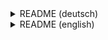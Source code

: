<!--
Author: Jonathan Starck (jonathan@starck.info)
README.md (c) 2024
Desc: description
Created:  2024-06-07T15:29:50.092Z
Modified: 2024-06-07T19:44:12.707Z
-->
<details>
<summary>README (deutsch)</summary>

# L0pb - Loopback für deine lokale Entwicklung!

Willkommen zum L0pb-Projekt! L0pb bietet eine einfache Möglichkeit, eine Loopback-Verbindung zu deinem Localhost zu erstellen. Diese README erklärt den Sinn und Nutzen des Projekts und verweist auf die dazugehörige Webseite [l0pb.me](https://l0pb.me).

## Warum L0pb?

L0pb.me ist ein Service, der eine Loopback-Verbindung zu Localhost ermöglicht. Alle `*.l0pb.dev` und `*.l0pb.me`-Domains verweisen grundsätzlich auf `127.0.0.1`, den `localhost`. Dies ist ähnlich wie bei Diensten wie traefik.me oder nip.io. Dadurch wird die lokale Entwicklung, einschließlich der Verwendung von Zertifikaten, erheblich vereinfacht.

### Vorteile von L0pb:

- **Einfache Einrichtung**: Keine komplexe Konfiguration erforderlich.
- **HTTPS-Unterstützung**: Dank Let’s Encrypt ist ein Wildcard-Zertifikat für `*.l0pb.dev` und `*.l0pb.me` verfügbar.
- **Flexibel und Sicher**: Traefik als Reverse Proxy für die Verwaltung von mehreren Projekten gleichzeitig.

## Lokale Entwicklung

L0pb ist für die einfache lokale Entwicklung konzipiert. Es wird lediglich das l0pb-traefik Image benötigt, ein angepasstes und vorkonfiguriertes Traefik-Image. 

### Beispielkonfiguration

Hier ist ein Beispiel, wie du L0pb lokal nutzen kannst:

```yaml
services:
  traefik:
    container_name: l0pb-traefik
    hostname: l0pb-traefik
    image: psycho0verload/l0pb-traefik
    labels:
      traefik.docker.network: proxy
      traefik.enable: "true"
      traefik.http.routers.traefik.entrypoints: websecure
      traefik.http.routers.traefik.rule: Host(`traefik.l0pb.me`) || Host(`traefik.l0pb.dev`)
      traefik.http.routers.traefik.service: api@internal
      traefik.http.routers.traefik.tls: "true"
      traefik.http.services.traefik.loadbalancer.sticky.cookie.httpOnly: "true"
      traefik.http.services.traefik.loadbalancer.sticky.cookie.secure: "true"
    networks:
      proxy:
        ipv4_address: 172.30.255.254
    ports:
      - mode: host
        target: 80
        published: "80"
        protocol: tcp
      - mode: host
        target: 443
        published: "443"
        protocol: tcp
    restart: unless-stopped
    security_opt:
      - no-new-privileges:true
    volumes:
      - /var/run/docker.sock:/var/run/docker.sock:ro
      - ./log/traefik/:/var/log/traefik/
  mailhog:
    image: mailhog/mailhog
    hostname: l0pb-mailhog
    container_name: l0pb-mailhog
    restart: unless-stopped
    labels:
      traefik.docker.network: proxy
      traefik.enable: "true"
      traefik.http.routers.mailhog.entrypoints: websecure
      traefik.http.routers.mailhog.rule: Host(`mailhog.l0pb.me`) || Host(`mailhog.l0pb.dev`)
      traefik.http.routers.mailhog.tls: "true"
      traefik.http.routers.mailhog.service: mailhog
      traefik.http.services.mailhog.loadbalancer.server.port: "8025"
    networks:
      proxy:
networks:
  proxy:
    name: proxy
    driver: bridge
    ipam:
      config:
      - subnet: 172.30.0.0/16
    attachable: true
```

Speichere die `docker-compose.yml` Datei in einem Verzeichnis und starte sie mit dem Befehl:

```bash
docker compose up -d
```

Überprüfe, ob das Projekt funktioniert, indem du die URLs [https://traefik.l0pb.dev](https://traefik.l0pb.dev) oder [https://traefik.l0pb.me](https://traefik.l0pb.me) aufrufst.

## Weitere Informationen

Besuche [l0pb.me](https://l0pb.me) für mehr Details und die vollständige Dokumentation.

</details>
<details>
<summary>README (english)</summary>

# L0pb - Loopback for Your Local Development!

Welcome to the L0pb project! L0pb offers a simple way to create a loopback connection to your localhost. This README explains the purpose and benefits of the project and refers to the corresponding website [l0pb.me](https://l0pb.me).

## Why L0pb?

L0pb.me is a service that enables a loopback connection to localhost. All `*.l0pb.dev` and `*.l0pb.me` domains fundamentally point to `127.0.0.1`, the `localhost`. This is similar to services like traefik.me or nip.io. This greatly simplifies local development, including the use of certificates.

### Advantages of L0pb:

- **Easy Setup**: No complex configuration required.
- **HTTPS Support**: A wildcard certificate for `*.l0pb.dev` and `*.l0pb.me` is available thanks to Let’s Encrypt.
- **Flexible and Secure**: Traefik as a reverse proxy for managing multiple projects simultaneously.

## Local Development

L0pb is designed for simple local development. All you need is the l0pb-traefik image, a customized and preconfigured Traefik image.

### Example Configuration

Here's an example of how you can use L0pb locally:

```yaml
services:
  traefik:
    container_name: l0pb-traefik
    hostname: l0pb-traefik
    image: psycho0verload/l0pb-traefik
    labels:
      traefik.docker.network: proxy
      traefik.enable: "true"
      traefik.http.routers.traefik.entrypoints: websecure
      traefik.http.routers.traefik.rule: Host(`traefik.l0pb.me`) || Host(`traefik.l0pb.dev`)
      traefik.http.routers.traefik.service: api@internal
      traefik.http.routers.traefik.tls: "true"
      traefik.http.services.traefik.loadbalancer.sticky.cookie.httpOnly: "true"
      traefik.http.services.traefik.loadbalancer.sticky.cookie.secure: "true"
    networks:
      proxy:
        ipv4_address: 172.30.255.254
    ports:
      - mode: host
        target: 80
        published: "80"
        protocol: tcp
      - mode: host
        target: 443
        published: "443"
        protocol: tcp
    restart: unless-stopped
    security_opt:
      - no-new-privileges:true
    volumes:
      - /var/run/docker.sock:/var/run/docker.sock:ro
      - ./log/traefik/:/var/log/traefik/
  mailhog:
    image: mailhog/mailhog
    hostname: l0pb-mailhog
    container_name: l0pb-mailhog
    restart: unless-stopped
    labels:
      traefik.docker.network: proxy
      traefik.enable: "true"
      traefik.http.routers.mailhog.entrypoints: websecure
      traefik.http.routers.mailhog.rule: Host(`mailhog.l0pb.me`) || Host(`mailhog.l0pb.dev`)
      traefik.http.routers.mailhog.tls: "true"
      traefik.http.routers.mailhog.service: mailhog
      traefik.http.services.mailhog.loadbalancer.server.port: "8025"
    networks:
      proxy:
networks:
  proxy:
    name: proxy
    driver: bridge
    ipam:
      config:
      - subnet: 172.30.0.0/16
    attachable: true
```

Save the `docker-compose.yml` file in a directory and start it with the command:

```bash
docker compose up -d
```

Check if the project is working by visiting [https://traefik.l0pb.dev](https://traefik.l0pb.dev) or [https://traefik.l0pb.me](https://traefik.l0pb.me).

## More Information

Visit [l0pb.me](https://l0pb.me) for more details and the full documentation.
</details>